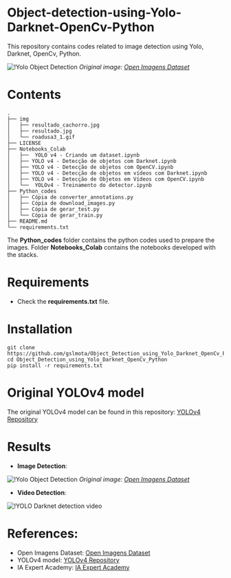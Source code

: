 # Object-detection-using-Yolo-Darknet-OpenCv-Python
This repository contains codes related to image detection using Yolo, Darknet, OpenCv, Python.

![!Yolo Object Detection](https://github.com/gslmota/Object_Detection_using_Yolo_Darknet_OpenCv_Python/blob/main/img/resultado.jpg)
*Original image: [Open Imagens Dataset](https://storage.googleapis.com/openimages/web/index.html)*

# Contents
``` shell
.
├── img
│   ├── resultado_cachorro.jpg
│   ├── resultado.jpg
│   └── roadusa3_1.gif
├── LICENSE
├── Notebooks_Colab
│   ├──  YOLO v4 - Criando um dataset.ipynb
│   ├── YOLO v4 - Detecção de objetos com Darknet.ipynb
│   ├── YOLO v4 - Detecção de objetos com OpenCV.ipynb
│   ├── YOLO v4 - Detecção de objetos em vídeos com Darknet.ipynb
│   ├── YOLO v4 - Detecção de Objetos em Vídeos com OpenCV.ipynb
│   └──  YOLOv4 - Treinamento do detector.ipynb
├── Python_codes
│   ├── Cópia de converter_annotations.py
│   ├── Cópia de download_images.py
│   ├── Cópia de gerar_test.py
│   └── Cópia de gerar_train.py
├── README.md
└── requirements.txt
```
The **Python_codes** folder contains the python codes used to prepare the images. Folder **Notebooks_Colab** contains the notebooks developed with the stacks.

# Requirements

 * Check the **requirements.txt** file.


# Installation
```shell
git clone https://github.com/gslmota/Object_Detection_using_Yolo_Darknet_OpenCv_Python.git
cd Object_Detection_using_Yolo_Darknet_OpenCv_Python
pip install -r requirements.txt
```


# Original YOLOv4 model
The original YOLOv4 model can be found in this repository: [YOLOv4 Repository](https://github.com/AlexeyAB/darknet)


# Results

 * **Image Detection**:

![!Yolo Object Detection](https://github.com/gslmota/Object_Detection_using_Yolo_Darknet_OpenCv_Python/blob/main/img/resultado_cachorro.jpg)
*Original image: [Open Imagens Dataset](https://storage.googleapis.com/openimages/web/index.html)*

 
 * **Video Detection**:
 
 ![!YOLO Darknet  detection video](https://github.com/gslmota/Object_Detection_using_Yolo_Darknet_OpenCv_Python/blob/main/img/roadusa3_1.gif)


# References:
* Open Imagens Dataset: [Open Imagens Dataset](https://storage.googleapis.com/openimages/web/index.html)
* YOLOv4 model: [YOLOv4 Repository](https://github.com/AlexeyAB/darknet)
* IA Expert Academy: [IA Expert Academy](https://iaexpert.academy/cursos-online-assinatura/deteccao-de-objetos-com-yolo-darknet-opencv-e-python/)

